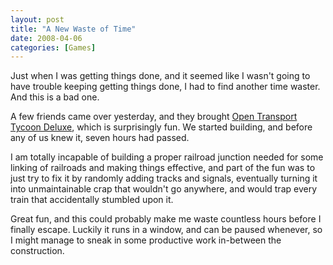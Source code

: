 ```yaml
---
layout: post
title: "A New Waste of Time"
date: 2008-04-06
categories: [Games]
---
```


Just when I was getting things done, and it seemed like I wasn't going to have trouble keeping getting things done, I had to find another time waster. And this is a bad one.

A few friends came over yesterday, and they brought [Open Transport Tycoon Deluxe](http://www.openttd.org), which is surprisingly fun. We started building, and before any of us knew it, seven hours had passed.

I am totally incapable of building a proper railroad junction needed for some linking of railroads and making things effective, and part of the fun was to just try to fix it by randomly adding tracks and signals, eventually turning it into unmaintainable crap that wouldn't go anywhere, and would trap every train that accidentally stumbled upon it.

Great fun, and this could probably make me waste countless hours before I finally escape. Luckily it runs in a window, and can be paused whenever, so I might manage to sneak in some productive work in-between the construction.
